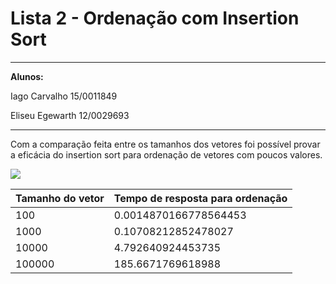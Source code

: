# Lista 2 - Ordenação com Insertion Sort

<hr>

**Alunos:**

Iago Carvalho 15/0011849

Eliseu Egewarth 12/0029693

<hr>

Com a comparação feita entre os tamanhos dos vetores foi possível provar a eficácia do insertion sort para ordenação de vetores com poucos valores.

![](https://upload.wikimedia.org/wikipedia/commons/2/25/Insertion_sort_animation.gif)

|Tamanho do vetor| Tempo de resposta para ordenação                |
|         --     |          --           |
|100             | 0.0014870166778564453 |
|1000            |  0.10708212852478027  |
|10000           | 4.792640924453735     |
|100000          |  185.6671769618988      |
